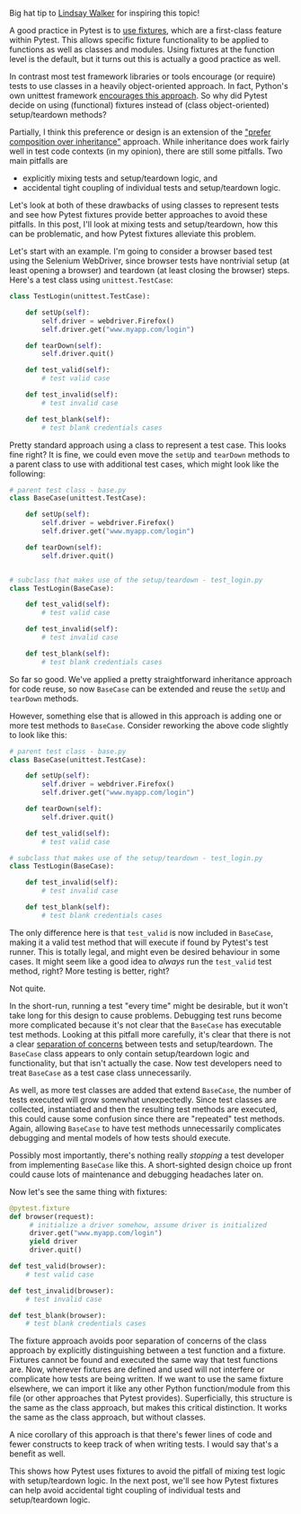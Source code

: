 Big hat tip to [Lindsay Walker](https://www.linkedin.com/in/lindsayjowalker/) for inspiring this topic!

A good practice in Pytest is to [use fixtures](https://simplythetest.tumblr.com/post/189372692920/pytest-the-awesome-parts-fixtures), which are a first-class feature within Pytest. This allows specific fixture functionality to be applied to functions as well as classes and modules. Using fixtures at the function level is the default, but it turns out this is actually a good practice as well. 

In contrast most test framework libraries or tools encourage (or require) tests to use classes in a heavily object-oriented approach. In fact, Python's own unittest framework [encourages this approach](https://docs.python.org/3/library/unittest.html#unittest.TestCase). So why did Pytest decide on using (functional) fixtures instead of (class object-oriented) setup/teardown methods? 

Partially, I think this preference or design is an extension of the ["prefer composition over inheritance"](https://en.wikipedia.org/wiki/Composition_over_inheritance) approach. While inheritance does work fairly well in test code contexts (in my opinion), there are still some pitfalls. Two main pitfalls are
 
- explicitly mixing tests and setup/teardown logic, and 
- accidental tight coupling of individual tests and setup/teardown logic. 

Let's look at both of these drawbacks of using classes to represent tests and see how Pytest fixtures provide better approaches to avoid these pitfalls. In this post, I'll look at mixing tests and setup/teardown, how this can be problematic, and how Pytest fixtures alleviate this problem.

Let's start with an example. I'm going to consider a browser based test using the Selenium WebDriver, since browser tests have nontrivial setup (at least opening a browser) and teardown (at least closing the browser) steps. Here's a test class using `unittest.TestCase`:

```python
class TestLogin(unittest.TestCase):

    def setUp(self):
        self.driver = webdriver.Firefox()
        self.driver.get("www.myapp.com/login")

    def tearDown(self):
        self.driver.quit()

    def test_valid(self):
        # test valid case

    def test_invalid(self):
        # test invalid case

    def test_blank(self):
        # test blank credentials cases

```

Pretty standard approach using a class to represent a test case. This looks fine right? It is fine, we could even move the `setUp` and `tearDown` methods to a parent class to use with additional test cases, which might look like the following:

```python
# parent test class - base.py
class BaseCase(unittest.TestCase):

    def setUp(self):
        self.driver = webdriver.Firefox()
        self.driver.get("www.myapp.com/login")

    def tearDown(self):
        self.driver.quit()


# subclass that makes use of the setup/teardown - test_login.py
class TestLogin(BaseCase):

    def test_valid(self):
        # test valid case

    def test_invalid(self):
        # test invalid case

    def test_blank(self):
        # test blank credentials cases

```

So far so good. We've applied a pretty straightforward inheritance approach for code reuse, so now `BaseCase` can be extended and reuse the `setUp` and `tearDown` methods.

However, something else that is allowed in this approach is adding one or more test methods to `BaseCase`. Consider reworking the above code slightly to look like this:

```python
# parent test class - base.py
class BaseCase(unittest.TestCase):

    def setUp(self):
        self.driver = webdriver.Firefox()
        self.driver.get("www.myapp.com/login")

    def tearDown(self):
        self.driver.quit()

    def test_valid(self):
        # test valid case

# subclass that makes use of the setup/teardown - test_login.py
class TestLogin(BaseCase):

    def test_invalid(self):
        # test invalid case

    def test_blank(self):
        # test blank credentials cases

```

The only difference here is that `test_valid` is now included in `BaseCase`, making it a valid test method that will execute if found by Pytest's test runner. This is totally legal, and might even be desired behaviour in some cases. It might seem like a good idea to _always_ run the `test_valid` test method, right? More testing is better, right? 

Not quite.

In the short-run, running a test "every time" might be desirable, but it won't take long for this design to cause problems. Debugging test runs become more complicated because it's not clear that the `BaseCase` has executable test methods. Looking at this pitfall more carefully, it's clear that there is not a clear [separation of concerns](https://medium.com/machine-words/separation-of-concerns-1d735b703a60) between tests and setup/teardown. The `BaseCase` class appears to only contain setup/teardown logic and functionality, but that isn't actually the case. Now test developers need to treat `BaseCase` as a test case class unnecessarily.

As well, as more test classes are added that extend `BaseCase`, the number of tests executed will grow somewhat unexpectedly. Since test classes are collected, instantiated and then the resulting test methods are executed, this could cause some confusion since there are "repeated" test methods. Again, allowing `BaseCase` to have test methods unnecessarily complicates debugging and mental models of how tests should execute.

Possibly most importantly, there's nothing really _stopping_ a test developer from implementing `BaseCase` like this. A short-sighted design choice up front could cause lots of maintenance and debugging headaches later on.

Now let's see the same thing with fixtures:

```python 
@pytest.fixture
def browser(request):
     # initialize a driver somehow, assume driver is initialized
     driver.get("www.myapp.com/login")
     yield driver
     driver.quit()

def test_valid(browser):
    # test valid case

def test_invalid(browser):
    # test invalid case

def test_blank(browser):
    # test blank credentials cases

```

The fixture approach avoids poor separation of concerns of the class approach by explicitly distinguishing between a test function and a fixture. Fixtures cannot be found and executed the same way that test functions are. Now, wherever fixtures are defined and used will not interfere or complicate how tests are being written. If we want to use the same fixture elsewhere, we can import it like any other Python function/module from this file (or other approaches that Pytest provides). Superficially, this structure is the same as the class approach, but makes this critical distinction. It works the same as the class approach, but without classes.

A nice corollary of this approach is that there's fewer lines of code and fewer constructs to keep track of when writing tests. I would say that's a benefit as well. 

This shows how Pytest uses fixtures to avoid the pitfall of mixing test logic with setup/teardown logic. In the next post, we'll see how Pytest fixtures can help avoid accidental tight coupling of individual tests and setup/teardown logic.